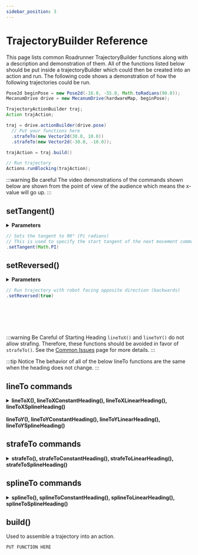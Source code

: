 ```yaml
---
sidebar_position: 3
---
```


# TrajectoryBuilder Reference

This page lists common Roadrunner TrajectoryBuilder functions along with a description and demonstration of them. All of the functions listed below should be put inside a trajectoryBuilder which could then be created into an action and run. The following code shows a demonstration of how the following trajectories could be run.
```java
Pose2d beginPose = new Pose2d(-16.0, -55.0, Math.toRadians(90.0));
MecanumDrive drive = new MecanumDrive(hardwareMap, beginPose);

TrajectoryActionBuilder traj;
Action trajAction;

traj = drive.actionBuilder(drive.pose)
  // Put your functions here
  .strafeTo(new Vector2d(30.0, 10.0))
  .strafeTo(new Vector2d(-30.0, -10.0));

trajAction = traj.build()

// Run trajectory
Actions.runBlocking(trajAction);
```
:::warning Be careful
The video demonstrations of the commands shown below are shown from the point of view of the audience which means the x-value will go up.
:::

## setTangent()
<details>
  <summary><strong>Parameters</strong></summary>
  ##### setTangent(Rotation2d r)
  ##### setTangent(Double r)
</details>

```java
// Sets the tangent to 90° (Pi radians)
// This is used to specify the start tangent of the next movement command
.setTangent(Math.PI)
```

## setReversed()
<details>
  <summary><strong>Parameters</strong></summary>
  ##### setReversed(Boolean reversed)
</details>

```java
// Run trajectory with robot facing opposite direction (backwards)
.setReversed(true)
```

<br></br>
<br></br>

:::warning Be Careful of Starting Heading
`lineToX()` and `lineToY()` do not allow strafing. Therefore, these functions should be avoided in favor of `strafeTo()`. See the [Common Issues](../commonissues.md) page for more details.
:::

:::tip Notice
  The behavior of all of the below lineTo functions are the same when the heading does not change.
:::
## lineTo commands
<details>
  <summary><strong>lineToX(),	lineToXConstantHeading(),	lineToXLinearHeading(), lineToXSplineHeading()<br></br>lineToY(),	lineToYConstantHeading(),	lineToYLinearHeading(), lineToYSplineHeading()</strong></summary>

  ### lineToX()
  <details>
    <summary><strong>Parameters</strong></summary>
    ##### lineToX(Double posX, VelConstraint velConstraintOverride, AccelConstraint accelConstraintOverride)
    ##### lineToX(Double posX, VelConstraint velConstraintOverride)
    ##### lineToX(Double posX)
  </details>

  ```java
  // Drive to an x-value of 25.0
  .lineToX(25.0)
  ```
  <video controls src="https://rr-playground-server.brott.dev/3ee477b3-aa4b-4be3-a43b-778964ad8023.mp4" title="Title" height="400px"></video>

  ### lineToXConstantHeading()
  <details>
    <summary><strong>Parameters</strong></summary>
    ##### lineToXConstantHeading(Double posX, VelConstraint velConstraintOverride, AccelConstraint accelConstraintOverride)	
    ##### lineToXConstantHeading(Double posX, VelConstraint velConstraintOverride)	
    ##### lineToXConstantHeading(Double posX)
  </details>

  ```java
  // Drive to an x-value of 25.0, keeping the heading constant
  .lineToXConstantHeading(25.0)
  ```

  ### lineToXLinearHeading()
  <details>
    <summary><strong>Parameters</strong></summary>
    ##### lineToXLinearHeading(Double posX, Rotation2d heading, VelConstraint velConstraintOverride, AccelConstraint accelConstraintOverride)	
    #####	lineToXLinearHeading(Double posX, Rotation2d heading, VelConstraint velConstraintOverride)	
    #####	lineToXLinearHeading(Double posX, Rotation2d heading)	
    #####	lineToXLinearHeading(Double posX, Double heading, VelConstraint velConstraintOverride, AccelConstraint accelConstraintOverride)	
    #####	lineToXLinearHeading(Double posX, Double heading, VelConstraint velConstraintOverride)	
    #####	lineToXLinearHeading(Double posX, Double heading)
  </details>

  ```java
  // Drive to an x-value of 25.0, changing the heading linearly
  .lineToXLinearHeading(25.0, Math.toRadians(90.0))
  ```

  ### lineToXSplineHeading()
  <details>
    <summary><strong>Parameters</strong></summary>
    ##### lineToXSplineHeading(Double posX, Rotation2d heading, VelConstraint velConstraintOverride, AccelConstraint accelConstraintOverride)	
    #####	lineToXSplineHeading(Double posX, Rotation2d heading, VelConstraint velConstraintOverride)	
    #####	lineToXSplineHeading(Double posX, Rotation2d heading)	
    #####	lineToXSplineHeading(Double posX, Double heading, VelConstraint velConstraintOverride, AccelConstraint accelConstraintOverride)	
    #####	lineToXSplineHeading(Double posX, Double heading, VelConstraint velConstraintOverride)	
    #####	lineToXSplineHeading(Double posX, Double heading)
  </details>

  ```java
  // Drive to an y-value of 25.0, changing the heading according to a spline
  .lineToXSplineHeading(25.0, Math.toRadians(90.0))
  ```

  ### lineToY()
  <details>
    <summary><strong>Parameters</strong></summary>
    ##### lineToY(Double posY, VelConstraint velConstraintOverride, AccelConstraint accelConstraintOverride)
    ##### lineToY(Double posY, VelConstraint velConstraintOverride)
    ##### lineToY(Double posY)
  </details>

  ```java
  // Drive to an y-value of 25.0
  .lineToY(25.0)
  ```

  ### lineToYConstantHeading()
  <details>
    <summary><strong>Parameters</strong></summary>
    ##### lineToYConstantHeading(Double posY, VelConstraint velConstraintOverride, AccelConstraint accelConstraintOverride)	
    ##### lineToYConstantHeading(Double posY, VelConstraint velConstraintOverride)	
    ##### lineToYConstantHeading(Double posY)
  </details>

  ```java
  // Drive to an y-value of 25.0, keeping the heading constant
  .lineToYConstantHeading(25.0)
  ```

  ### lineToYLinearHeading()
  <details>
    <summary><strong>Parameters</strong></summary>
    ##### lineToYLinearHeading(Double posY, Rotation2d heading, VelConstraint velConstraintOverride, AccelConstraint accelConstraintOverride)	
    #####	lineToYLinearHeading(Double posY, Rotation2d heading, VelConstraint velConstraintOverride)	
    #####	lineToYLinearHeading(Double posY, Rotation2d heading)	
    #####	lineToYLinearHeading(Double posY, Double heading, VelConstraint velConstraintOverride, AccelConstraint accelConstraintOverride)	
    #####	lineToYLinearHeading(Double posY, Double heading, VelConstraint velConstraintOverride)	
    #####	lineToYLinearHeading(Double posY, Double heading)
  </details>

  ```java
  // Drive to an y-value of 25.0, linearly changing the heading
  .lineToYLinearHeading(25.0, Math.toRadians(90.0))
  ```

  ### lineToYSplineHeading()
  <details>
    <summary><strong>Parameters</strong></summary>
    ##### lineToYSplineHeading(Double posY, Rotation2d heading, VelConstraint velConstraintOverride, AccelConstraint accelConstraintOverride)	
    #####	lineToYSplineHeading(Double posY, Rotation2d heading, VelConstraint velConstraintOverride)	
    #####	lineToYSplineHeading(Double posY, Rotation2d heading)	
    #####	lineToYSplineHeading(Double posY, Double heading, VelConstraint velConstraintOverride, AccelConstraint accelConstraintOverride)	
    #####	lineToYSplineHeading(Double posY, Double heading, VelConstraint velConstraintOverride)	
    #####	lineToYSplineHeading(Double posY, Double heading)
  </details>

  ```java
  // Drive to an y-value of 25.0, changing the heading according to a spline
  .lineToYSplineHeading(25.0, Math.toRadians(90.0))
  ```
</details>

## strafeTo commands
<details>
  <summary><strong>strafeTo(), strafeToConstantHeading(), strafeToLinearHeading(), strafeToSplineHeading()</strong></summary>

  ### strafeTo()
  <details>
    <summary><strong>Parameters</strong></summary>
    ##### strafeTo(Vector2d pos, VelConstraint velConstraintOverride, AccelConstraint accelConstraintOverride)	
    #####	strafeTo(Vector2d pos, VelConstraint velConstraintOverride)	
    #####	strafeTo(Vector2d pos)
  </details>

  ```java
  // Strafe to (24, 24), keeping the heading the same
  .strafeToConstantHeading(new Vector2d(24,24))
  ```

  ### strafeToConstantHeading()
  <details>
    <summary><strong>Parameters</strong></summary>
    ##### strafeToConstantHeading(Vector2d pos, VelConstraint velConstraintOverride, AccelConstraint accelConstraintOverride)	
    #####	strafeToConstantHeading(Vector2d pos, VelConstraint velConstraintOverride)	
    #####	strafeToConstantHeading(Vector2d pos)
  </details>
  idk what is difference between strafeToConstantHeading() and strafeTo()?

  ```java
  // Strafe to (24, 24), keeping the heading constant
  .strafeToConstantHeading(new Vector2d(24,24))
  ```

  ### strafeToLinearHeading()
  <details>
    <summary><strong>Parameters</strong></summary>
    ##### strafeToLinearHeading(Vector2d pos, Rotation2d heading, VelConstraint velConstraintOverride, AccelConstraint accelConstraintOverride)	
  	##### strafeToLinearHeading(Vector2d pos, Rotation2d heading, VelConstraint velConstraintOverride)	
    #####	strafeToLinearHeading(Vector2d pos, Rotation2d heading)	
    #####	strafeToLinearHeading(Vector2d pos, Double heading, VelConstraint velConstraintOverride, AccelConstraint accelConstraintOverride)	
    #####	strafeToLinearHeading(Vector2d pos, Double heading, VelConstraint velConstraintOverride)	
    #####	strafeToLinearHeading(Vector2d pos, Double heading)
  </details>

  ```java
  // Strafe to (24, 24), changing the heading linearly
  .strafeToLinearHeading(new Vector2d(24, 24), Math.toRadians(0.0))
  ```

  ### strafeToSplineHeading()
  <details>
    <summary><strong>Parameters</strong></summary>
    ##### strafeToSplineHeading(Vector2d pos, Rotation2d heading, VelConstraint velConstraintOverride, AccelConstraint accelConstraintOverride)	
    #####	strafeToSplineHeading(Vector2d pos, Rotation2d heading, VelConstraint velConstraintOverride)	
    #####	strafeToSplineHeading(Vector2d pos, Rotation2d heading)	
    #####	strafeToSplineHeading(Vector2d pos, Double heading, VelConstraint velConstraintOverride, AccelConstraint accelConstraintOverride)	
    #####	strafeToSplineHeading(Vector2d pos, Double heading, VelConstraint velConstraintOverride)	
    #####	strafeToSplineHeading(Vector2d pos, Double heading)
  </details>

  ```java
  // Strafe to (24, 24), changing the heading according to a spline
  .strafeToSplineHeading(new Vector2d(24, 24), Math.toRadians(0.0))
  ```
</details>

## splineTo commands
<details>
  <summary><strong>splineTo(), splineToConstantHeading(), splineToLinearHeading(), splineToSplineHeading()</strong></summary>

  ### splineTo()
  <details>
    <summary><strong>Parameters</strong></summary>
    ##### splineTo(Vector2d pos, Rotation2d tangent, VelConstraint velConstraintOverride, AccelConstraint accelConstraintOverride)	
    #####	splineTo(Vector2d pos, Rotation2d tangent, VelConstraint velConstraintOverride)	
    #####	splineTo(Vector2d pos, Rotation2d tangent)	
    #####	splineTo(Vector2d pos, Double tangent, VelConstraint velConstraintOverride, AccelConstraint accelConstraintOverride)	
    #####	splineTo(Vector2d pos, Double tangent, VelConstraint velConstraintOverride)	
    #####	splineTo(Vector2d pos, Double tangent)
  </details>

  ```java
  PUT FUNCTION HERE
  ```

  ### splineToConstantHeading()
  <details>
    <summary><strong>Parameters</strong></summary>
    ##### splineToConstantHeading(Vector2d pos, Rotation2d tangent, VelConstraint velConstraintOverride, AccelConstraint accelConstraintOverride)	
    #####	splineToConstantHeading(Vector2d pos, Rotation2d tangent, VelConstraint velConstraintOverride)	
    #####	splineToConstantHeading(Vector2d pos, Rotation2d tangent)	
    #####	splineToConstantHeading(Vector2d pos, Double tangent, VelConstraint velConstraintOverride, AccelConstraint accelConstraintOverride)	
    #####	splineToConstantHeading(Vector2d pos, Double tangent, VelConstraint velConstraintOverride)	
    #####	splineToConstantHeading(Vector2d pos, Double tangent)
  </details>

  ```java
  PUT FUNCTION HERE
  ```

  ### splineToLinearHeading()
  <details>
    <summary><strong>Parameters</strong></summary>
    ##### splineToLinearHeading(Pose2d pose, Rotation2d tangent, VelConstraint velConstraintOverride, AccelConstraint accelConstraintOverride)	
    #####	splineToLinearHeading(Pose2d pose, Rotation2d tangent, VelConstraint velConstraintOverride)	
    #####	splineToLinearHeading(Pose2d pose, Rotation2d tangent)	
    #####	splineToLinearHeading(Pose2d pose, Double tangent, VelConstraint velConstraintOverride, AccelConstraint accelConstraintOverride)	
    #####	splineToLinearHeading(Pose2d pose, Double tangent, VelConstraint velConstraintOverride)	
    #####	splineToLinearHeading(Pose2d pose, Double tangent)
  </details>

  ```java
  PUT FUNCTION HERE
  ```

  ### splineToSplineHeading()
  <details>
    <summary><strong>Parameters</strong></summary>
    ##### splineToSplineHeading(Pose2d pose, Rotation2d tangent, VelConstraint velConstraintOverride, AccelConstraint accelConstraintOverride)	
    #####	splineToSplineHeading(Pose2d pose, Rotation2d tangent, VelConstraint velConstraintOverride)	
    #####	splineToSplineHeading(Pose2d pose, Rotation2d tangent)	
    #####	splineToSplineHeading(Pose2d pose, Double tangent, VelConstraint velConstraintOverride, AccelConstraint accelConstraintOverride)	
    #####	splineToSplineHeading(Pose2d pose, Double tangent, VelConstraint velConstraintOverride)	
    #####	splineToSplineHeading(Pose2d pose, Double tangent)
  </details>

  ```java
  PUT FUNCTION HERE
  ```
</details>

## build()
Used to assemble a trajectory into an action.
```java
PUT FUNCTION HERE
```
